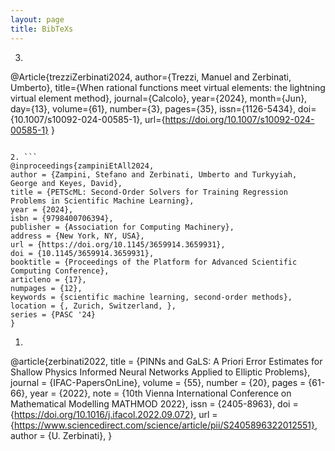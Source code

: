 ```yaml
---
layout: page
title: BibTeXs
---
```

3. ```
@Article{trezziZerbinati2024,
author={Trezzi, Manuel
and Zerbinati, Umberto},
title={When rational functions meet virtual elements: the lightning virtual element method},
journal={Calcolo},
year={2024},
month={Jun},
day={13},
volume={61},
number={3},
pages={35},
issn={1126-5434},
doi={10.1007/s10092-024-00585-1},
url={https://doi.org/10.1007/s10092-024-00585-1}
}
```

2. ```
@inproceedings{zampiniEtAll2024,
author = {Zampini, Stefano and Zerbinati, Umberto and Turkyyiah, George and Keyes, David},
title = {PETScML: Second-Order Solvers for Training Regression Problems in Scientific Machine Learning},
year = {2024},
isbn = {9798400706394},
publisher = {Association for Computing Machinery},
address = {New York, NY, USA},
url = {https://doi.org/10.1145/3659914.3659931},
doi = {10.1145/3659914.3659931},
booktitle = {Proceedings of the Platform for Advanced Scientific Computing Conference},
articleno = {17},
numpages = {12},
keywords = {scientific machine learning, second-order methods},
location = {, Zurich, Switzerland, },
series = {PASC '24}
}
```

1. ```
@article{zerbinati2022,
title = {PINNs and GaLS: A Priori Error Estimates for Shallow Physics Informed Neural Networks Applied to Elliptic Problems},
journal = {IFAC-PapersOnLine},
volume = {55},
number = {20},
pages = {61-66},
year = {2022},
note = {10th Vienna International Conference on Mathematical Modelling MATHMOD 2022},
issn = {2405-8963},
doi = {https://doi.org/10.1016/j.ifacol.2022.09.072},
url = {https://www.sciencedirect.com/science/article/pii/S2405896322012551},
author = {U. Zerbinati},
}
```